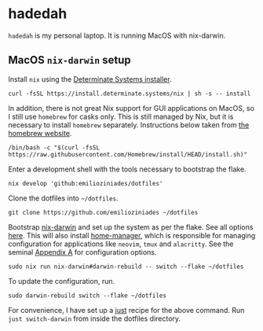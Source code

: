 # hadedah

`hadedah` is my personal laptop. It is running MacOS with nix-darwin.

## MacOS `nix-darwin` setup

Install `nix` using the [Determinate Systems installer](https://github.com/DeterminateSystems/nix-installer).

```
curl -fsSL https://install.determinate.systems/nix | sh -s -- install
```

In addition, there is not great Nix support for GUI applications on MacOS, so I still use `homebrew` for casks only.
This is still managed by Nix, but it is necessary to install `homebrew` separately.
Instructions below taken from [the homebrew website](https://brew.sh/).

```
/bin/bash -c "$(curl -fsSL https://raw.githubusercontent.com/Homebrew/install/HEAD/install.sh)"
```

Enter a development shell with the tools necessary to bootstrap the flake.

```
nix develop 'github:emilioziniades/dotfiles'
```

Clone the dotfiles into `~/dotfiles`.

```
git clone https://github.com/emilioziniades ~/dotfiles
```

Bootstrap [nix-darwin](http://daiderd.com/nix-darwin/#flakes) and set up the system as per the flake.
See all options [here](https://daiderd.com/nix-darwin/manual/index.html).
This will also install [home-manager](https://nix-community.github.io/home-manager/index.html), which is responsible for managing configuration for applications like `neovim`, `tmux` and `alacritty`.
See the seminal [Appendix A](https://nix-community.github.io/home-manager/options.html) for configuration options.

```
sudo nix run nix-darwin#darwin-rebuild -- switch --flake ~/dotfiles
```

To update the configuration, run.

```
sudo darwin-rebuild switch --flake ~/dotfiles
```

For convenience, I have set up a [just](https://github.com/casey/just) recipe for the above command.
Run `just switch-darwin` from inside the dotfiles directory.
